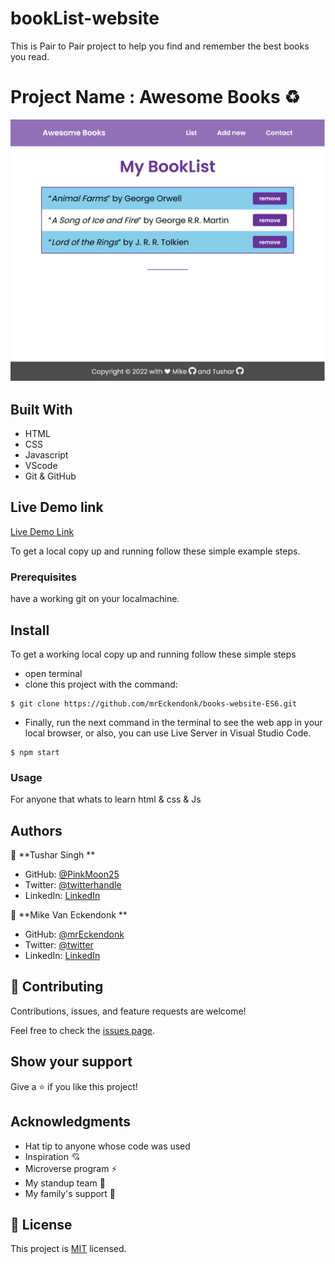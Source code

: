 # bookList-website

This is  Pair to Pair project to help you find and remember the best books you read.

# Project Name : Awesome Books ♻️

![screenshot}](./assets/Booklist2.png)


## Built With

- HTML 
- CSS
- Javascript
- VScode
- Git & GitHub

## Live Demo link

[Live Demo Link](https://book-list-es6.netlify.app/)


To get a local copy up and running follow these simple example steps.

### Prerequisites
have a working git on your localmachine.
## Install
To get a working local copy up and running follow these simple steps
- open terminal
- clone this project with the command:


```
$ git clone https://github.com/mrEckendonk/books-website-ES6.git
```
- Finally, run the next command in the terminal to see the web app in your local browser, or also, you can use Live Server in Visual Studio Code.
```
$ npm start
```
### Usage
For anyone that whats to learn html & css & Js


## Authors

👤 **Tushar Singh **

- GitHub: [@PinkMoon25](https://github.com/PinkMoon25/)
- Twitter: [@twitterhandle](https://twitter.com/TusharS90674484)
- LinkedIn: [LinkedIn](https://www.linkedin.com/in/tushar-singh-6b063a14b/)

👤 **Mike Van Eckendonk **

- GitHub: [@mrEckendonk](https://github.com/mrEckendonk)
- Twitter: [@twitter](https://twitter.com/mike_eckendonk)
- LinkedIn: [LinkedIn](https://www.linkedin.com/in/mike-van-eckendonk)

## 🤝 Contributing

Contributions, issues, and feature requests are welcome!

Feel free to check the [issues page](https://github.com/mrEckendonk/books-website-ES6/issues).

## Show your support

Give a ⭐️ if you like this project!

## Acknowledgments

- Hat tip to anyone whose code was used
- Inspiration 💘
- Microverse program ⚡
- My standup team 🏹
- My family's support 🙌

## 📝 License

This project is [MIT](./MIT.md) licensed.